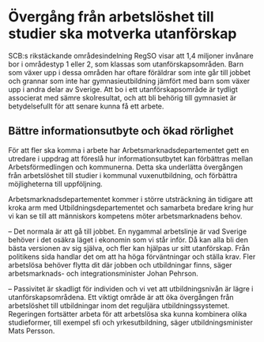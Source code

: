 # Övergång från arbetslöshet till studier ska motverka utanförskap

SCB:s rikstäckande områdesindelning RegSO visar att 1,4 miljoner invånare bor i områdestyp 1 eller 2, som klassas som utanförskapsområden. Barn som växer upp i dessa områden har oftare föräldrar som inte går till jobbet och grannar som inte har gymnasieutbildning jämfört med barn som växer upp i andra delar av Sverige. Att bo i ett utanförskapsområde är tydligt associerat med sämre skolresultat, och att bli behörig till gymnasiet är betydelsefullt för att senare kunna få ett arbete.

## Bättre informationsutbyte och ökad rörlighet

För att fler ska komma i arbete har Arbetsmarknadsdepartementet gett en utredare i uppdrag att föreslå hur informationsutbytet kan förbättras mellan Arbetsförmedlingen och kommunerna. Detta ska underlätta övergången från arbetslöshet till studier i kommunal vuxenutbildning, och förbättra möjligheterna till uppföljning.

Arbetsmarknadsdepartementet kommer i större utsträckning än tidigare att kroka arm med Utbildningsdepartementet och samarbeta bredare kring hur vi kan se till att människors kompetens möter arbetsmarknadens behov.

– Det normala är att gå till jobbet. En nygammal arbetslinje är vad Sverige behöver i det osäkra läget i ekonomin som vi står inför. Då kan alla bli den bästa versionen av sig själva, och fler kan hjälpas ur sitt utanförskap. Från politikens sida handlar det om att ha höga förväntningar och ställa krav. Fler arbetslösa behöver flytta dit där jobben och utbildningar finns, säger arbetsmarknads\- och integrationsminister Johan Pehrson.

– Passivitet är skadligt för individen och vi vet att utbildningsnivån är lägre i utanförskapsområdena. Ett viktigt område är att öka övergången från arbetslöshet till utbildningar inom det reguljära utbildningssystemet. Regeringen fortsätter arbeta för att arbetslösa ska kunna kombinera olika studieformer, till exempel sfi och yrkesutbildning, säger utbildningsminister Mats Persson.
